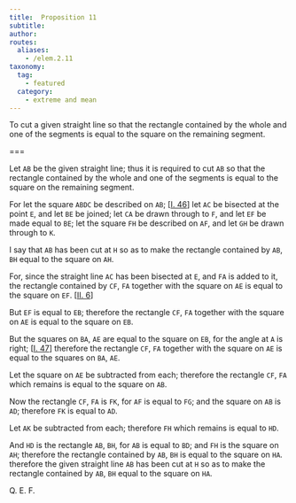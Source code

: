 ```yaml
---
title:  Proposition 11
subtitle:
author:
routes:
  aliases:
    - /elem.2.11
taxonomy:
  tag:
    - featured
  category:
    - extreme and mean
---
```


To cut a given straight line so that the rectangle contained by the whole and one of the segments is equal to the square on the remaining segment.

===


Let `AB` be the given straight line; thus it is required to cut `AB` so that the rectangle contained by the whole and one of the segments is equal to the square on the remaining segment.

For let the square `ABDC` be described on `AB`; [<a href="/elem.1.46">I. 46</a>] let `AC` be bisected at the point `E`, and let `BE` be joined; let `CA` be drawn through to `F`, and let `EF` be made equal to `BE`; let the square `FH` be described on `AF`, and let `GH` be drawn through to `K`.

I say that `AB` has been cut at `H` so as to make the rectangle contained by `AB`, `BH` equal to the square on `AH`.

For, since the straight line `AC` has been bisected at `E`, and `FA` is added to it, <span class="center">the rectangle contained by `CF`, `FA` together with the square on `AE` is equal to the square on `EF`. [<a href="/elem.2.6">II. 6</a>]</span>

But `EF` is equal to `EB`; <span class="center">therefore the rectangle `CF`, `FA` together with the square on `AE` is equal to the square on `EB`.</span>

But the squares on `BA`, `AE` are equal to the square on `EB`, for the angle at `A` is right; [<a href="/elem.1.47">I. 47</a>] <span class="center">therefore the rectangle `CF`, `FA` together with the square on `AE` is equal to the squares on `BA`, `AE`.</span>

Let the square on `AE` be subtracted from each; <span class="center">therefore the rectangle `CF`, `FA` which remains is equal to the square on `AB`.</span>
<!-- <pb n="403"/> -->

Now the rectangle `CF`, `FA` is `FK`, for `AF` is equal to `FG`; and the square on `AB` is `AD`; <span class="center">therefore `FK` is equal to `AD`.</span>

Let `AK` be subtracted from each; <span class="center">therefore `FH` which remains is equal to `HD`.</span>

And `HD` is the rectangle `AB`, `BH`, for `AB` is equal to `BD`; and `FH` is the square on `AH`; <span class="center">therefore the rectangle contained by `AB`, `BH` is equal to the square on `HA`. therefore the given straight line `AB` has been cut at `H` so as to make the rectangle contained by `AB`, `BH` equal to the square on `HA`.

Q. E. F.</span>

